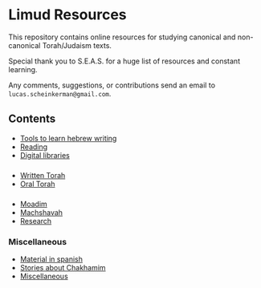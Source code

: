# Limud Resources

This repository contains online resources for studying canonical and non-canonical Torah/Judaism texts.

Special thank you to S.E.A.S. for a huge list of resources and constant learning.

Any comments, suggestions, or contributions send an email to `lucas.scheinkerman@gmail.com`.

## Contents
- [Tools to learn hebrew writing](./hebrew_writing.md)
- [Reading](./reading.md)
- [Digital libraries](./digital_libraries.md)

### 

- [Written Torah](./tanakh.md)
- [Oral Torah](./oral_torah.md)

###
- [Moadim](./moadim.md)
- [Machshavah](./machshava.md)
- [Research](./research.md)

### Miscellaneous
- [Material in spanish](./spanish_material.md)
- [Stories about Chakhamim](https://chakima.org.il/חכמים/)
- [Miscellaneous](./misc.md)